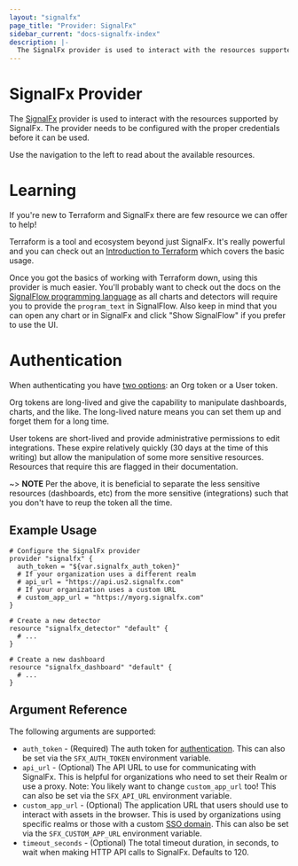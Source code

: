 ```yaml
---
layout: "signalfx"
page_title: "Provider: SignalFx"
sidebar_current: "docs-signalfx-index"
description: |-
  The SignalFx provider is used to interact with the resources supported by SignalFx. The provider needs to be configured with the proper credentials before it can be used.
---
```


# SignalFx Provider

The [SignalFx](https://www.signalfx.com/) provider is used to interact with the
resources supported by SignalFx. The provider needs to be configured
with the proper credentials before it can be used.

Use the navigation to the left to read about the available resources.

# Learning

If you're new to Terraform and SignalFx there are few resource we can offer to
help!

Terraform is a tool and ecosystem beyond just SignalFx. It's really powerful and you can check out an [Introduction to Terraform](https://www.terraform.io/intro/index.html)
which covers the basic usage.

Once you got the basics of working with Terraform down, using this provider is much easier. You'll probably want to check out the docs on the [SignalFlow programming language](https://developers.signalfx.com/signalflow_analytics/signalflow_overview.html#_signalflow_programming_language) as all charts and detectors will require you to provide the `program_text` in SignalFlow. Also keep in mind that you can open any chart or in SignalFx and click "Show SignalFlow" if you prefer to use the UI.

# Authentication

When authenticating you have [two options](https://developers.signalfx.com/basics/authentication.html): an Org token or a User token.

Org tokens are long-lived and give the capability to manipulate dashboards, charts, and the like. The long-lived nature means you can set them up and forget them for a long time.

User tokens are short-lived and provide administrative permissions to edit integrations. These expire relatively quickly (30 days at the time of this writing) but allow the manipulation of some more sensitive resources. Resources that require this are flagged in their documentation.

~> **NOTE** Per the above, it is beneficial to separate the less sensitive resources (dashboards, etc) from the more sensitive (integrations) such that you don't have to reup the token all the time.

## Example Usage

```hcl
# Configure the SignalFx provider
provider "signalfx" {
  auth_token = "${var.signalfx_auth_token}"
  # If your organization uses a different realm
  # api_url = "https://api.us2.signalfx.com"
  # If your organization uses a custom URL
  # custom_app_url = "https://myorg.signalfx.com"
}

# Create a new detector
resource "signalfx_detector" "default" {
  # ...
}

# Create a new dashboard
resource "signalfx_dashboard" "default" {
  # ...
}
```

## Argument Reference

The following arguments are supported:

* `auth_token` - (Required) The auth token for [authentication](https://developers.signalfx.com/basics/authentication.html). This can also be set via the `SFX_AUTH_TOKEN` environment variable.
* `api_url` - (Optional) The API URL to use for communicating with SignalFx. This is helpful for organizations who need to set their Realm or use a proxy. Note: You likely want to change `custom_app_url` too! This can also be set via the `SFX_API_URL` environment variable.
* `custom_app_url` - (Optional)  The application URL that users should use to interact with assets in the browser. This is used by organizations using specific realms or those with a custom [SSO domain](https://docs.signalfx.com/en/latest/admin-guide/sso.html). This can also be set via the `SFX_CUSTOM_APP_URL` environment variable.
* `timeout_seconds` - (Optional) The total timeout duration, in seconds, to wait when making HTTP API calls to SignalFx. Defaults to 120.

